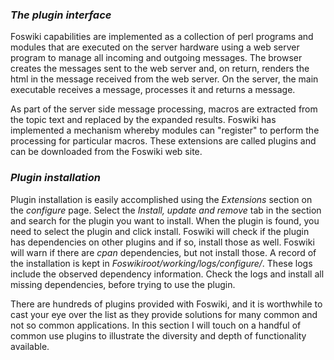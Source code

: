 ### _The plugin interface_
Foswiki capabilities are implemented as a collection of perl programs and modules that are executed on the server hardware
using a web server program to manage all incoming and outgoing messages.
The browser creates the messages sent to the web server and, on return, renders the html in the message received from the web server.
On the server, the main executable receives a message, processes it and returns a message. 

As part of the server side message processing, macros are extracted from the topic text and replaced by the expanded results.
Foswiki has implemented a mechanism whereby modules can "register" to perform the processing for particular macros.
These extensions are called plugins and can be downloaded from the Foswiki web site.

### _Plugin installation_
Plugin installation is easily accomplished using the _Extensions_ section on the _configure_ page.
Select the _Install, update and remove_ tab   in the section and search for the plugin you want to install.
When the plugin is found, you need to select the plugin and click install.
Foswiki will check if the plugin has dependencies on other plugins and if so, install those as well.
Foswiki will warn if there are _cpan_ dependencies, but not install those.
A record of the installation is kept in _Foswikiroot/working/logs/configure/_.
These logs include the observed dependency information. Check the logs and install all missing dependencies, before trying to use the plugin.

There are hundreds of plugins provided with Foswiki, and it is worthwhile to cast your eye over the list
as they provide solutions for many common and not so common applications.
In this section I will touch on a handful of common use plugins to illustrate the diversity and depth of functionality available. 



